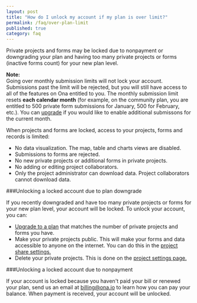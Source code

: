 ```yaml
---
layout: post
title: "How do I unlock my account if my plan is over limit?"
permalink: /faq/over-plan-limit
published: true
category: faq
---
```


Private projects and forms may be locked due to nonpayment or downgrading your plan and having too many private projects or forms (inactive forms count) for your new plan level.

>
**Note:** <br/> Going over monthly submission limits will not lock your account. Submissions past the limit will be rejected, but you will still have access to all of the features on Ona entitled to you. The monthly submission limit resets **each calendar month** (for example, on the community plan, you are entitled to 500 private form submissions for January, 500 for February, etc.). You can [upgrade](https://ona.io/plans.html) if you would like to enable additional submissons for the current month.

When projects and forms are locked, access to your projects, forms and records is limited:

* No data visualization. The map, table and charts views are disabled.
* Submissions to forms are rejected.
* No new private projects or additional forms in private projects.
* No adding or editing project collaborators.
* Only the project administrator can download data. Project collaborators cannot download data.

###Unlocking a locked account due to plan downgrade

If you recently downgraded and have too many private projects or forms for your new plan level, your account will be locked. To unlock your account, you can:

* [Upgrade to a plan](https://ona.io/plans.html) that matches the number of private projects and forms you have.
* Make your private projects public. This will make your forms and data accessible to anyone on the internet. You can do this in the [project share settings.](http://help.ona.io/guides/getting-started/#sharing-projects)
* Delete your private projects. This is done on the [project settings page.](http://help.ona.io/guides/projects/#deleting-projects)


###Unlocking a locked account due to nonpayment

If your account is locked because you haven't paid your bill or renewed your plan, send us an email at <billing@ona.io> to learn how you can pay your balance. When payment is received, your account will be unlocked.